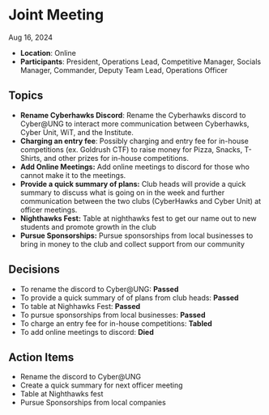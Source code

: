 # Joint Meeting

Aug 16, 2024

- **Location**: Online
- **Participants**: President, Operations Lead, Competitive Manager, Socials Manager, Commander, Deputy Team Lead, Operations Officer
## Topics
- **Rename Cyberhawks Discord**: Rename the Cyberhawks discord to Cyber@UNG to interact more communication between Cyberhawks, Cyber Unit, WiT, and the Institute.
- **Charging an entry fee**: Possibly charging and entry fee for in-house competitions (ex. Goldrush CTF) to raise money for Pizza, Snacks, T-Shirts, and other prizes for in-house competitions.
- **Add Online Meetings:** Add online meetings to discord for those who cannot make it to the meetings.
- **Provide a quick summary of plans:** Club heads will provide a quick summary to discuss what is going on in the week and further communication between the two clubs (CyberHawks and Cyber Unit) at officer meetings.
- **Nighthawks Fest:** Table at nighthawks fest to get our name out to new students and promote growth in the club
- **Pursue Sponsorships:** Pursue sponsorships from local businesses to bring in money to the club and collect support from our community

## Decisions
- To rename the discord to Cyber@UNG: **Passed**
- To provide a quick summary of of plans from club heads: **Passed**
- To table at Nighhawks Fest: **Passed**
- To pursue sponsorships from local businesses: **Passed**
- To charge an entry fee for in-house competitions: **Tabled**
- To add online meetings to discord: **Died**
## Action Items
- Rename the discord to Cyber@UNG
- Create a quick summary for next officer meeting
- Table at Nighthawks fest
- Pursue Sponsorships from local companies